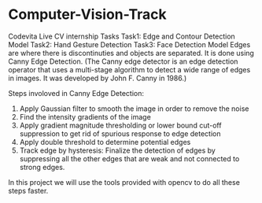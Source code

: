 # Computer-Vision-Track
Codevita Live CV internship Tasks
Task1: Edge and Contour Detection Model
Task2: Hand Gesture Detection
Task3: Face Detection Model
Edges are where there is discontinuties and objects are separated. It is done using Canny Edge Detection.
(The Canny edge detector is an edge detection operator that uses a multi-stage algorithm to detect a wide range of edges in images. It was developed by John F. Canny in 1986.)



Steps involoved in Canny Edge Detection:

1. Apply Gaussian filter to smooth the image in order to remove the noise
2. Find the intensity gradients of the image
3. Apply gradient magnitude thresholding or lower bound cut-off suppression to get rid of spurious response to edge detection
4. Apply double threshold to determine potential edges
5. Track edge by hysteresis: Finalize the detection of edges by suppressing all the other edges that are weak and not connected to strong edges.




In this project we will use the tools provided with opencv to do all these steps faster.
